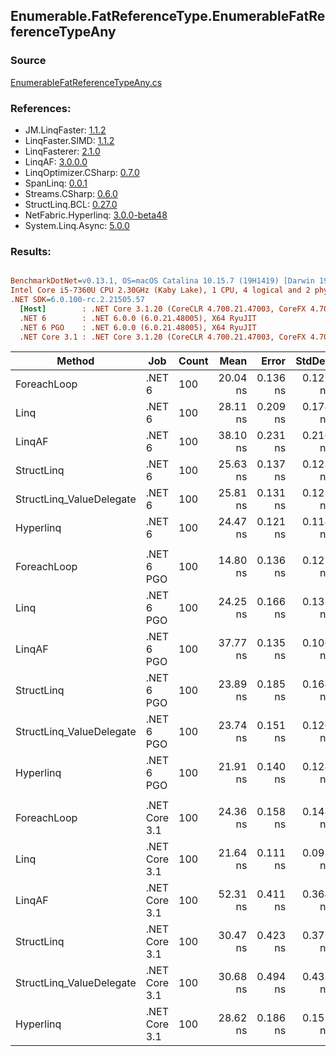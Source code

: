 ﻿## Enumerable.FatReferenceType.EnumerableFatReferenceTypeAny

### Source
[EnumerableFatReferenceTypeAny.cs](../LinqBenchmarks/Enumerable/FatReferenceType/EnumerableFatReferenceTypeAny.cs)

### References:
- JM.LinqFaster: [1.1.2](https://www.nuget.org/packages/JM.LinqFaster/1.1.2)
- LinqFaster.SIMD: [1.1.2](https://www.nuget.org/packages/LinqFaster.SIMD/1.0.3)
- LinqFasterer: [2.1.0](https://www.nuget.org/packages/LinqFasterer/2.1.0)
- LinqAF: [3.0.0.0](https://www.nuget.org/packages/LinqAF/3.0.0.0)
- LinqOptimizer.CSharp: [0.7.0](https://www.nuget.org/packages/LinqOptimizer.CSharp/0.7.0)
- SpanLinq: [0.0.1](https://www.nuget.org/packages/SpanLinq/0.0.1)
- Streams.CSharp: [0.6.0](https://www.nuget.org/packages/Streams.CSharp/0.6.0)
- StructLinq.BCL: [0.27.0](https://www.nuget.org/packages/StructLinq/0.27.0)
- NetFabric.Hyperlinq: [3.0.0-beta48](https://www.nuget.org/packages/NetFabric.Hyperlinq/3.0.0-beta48)
- System.Linq.Async: [5.0.0](https://www.nuget.org/packages/System.Linq.Async/5.0.0)

### Results:
``` ini

BenchmarkDotNet=v0.13.1, OS=macOS Catalina 10.15.7 (19H1419) [Darwin 19.6.0]
Intel Core i5-7360U CPU 2.30GHz (Kaby Lake), 1 CPU, 4 logical and 2 physical cores
.NET SDK=6.0.100-rc.2.21505.57
  [Host]        : .NET Core 3.1.20 (CoreCLR 4.700.21.47003, CoreFX 4.700.21.47101), X64 RyuJIT
  .NET 6        : .NET 6.0.0 (6.0.21.48005), X64 RyuJIT
  .NET 6 PGO    : .NET 6.0.0 (6.0.21.48005), X64 RyuJIT
  .NET Core 3.1 : .NET Core 3.1.20 (CoreCLR 4.700.21.47003, CoreFX 4.700.21.47101), X64 RyuJIT


```
|                   Method |           Job |  Count |     Mean |    Error |   StdDev |        Ratio | RatioSD |  Gen 0 | Allocated |
|------------------------- |-------------- |------- |---------:|---------:|---------:|-------------:|--------:|-------:|----------:|
|              ForeachLoop |        .NET 6 |    100 | 20.04 ns | 0.136 ns | 0.121 ns |     baseline |         | 0.0229 |      48 B |
|                     Linq |        .NET 6 |    100 | 28.11 ns | 0.209 ns | 0.174 ns | 1.40x slower |   0.01x | 0.0229 |      48 B |
|                   LinqAF |        .NET 6 |    100 | 38.10 ns | 0.231 ns | 0.216 ns | 1.90x slower |   0.02x | 0.0229 |      48 B |
|               StructLinq |        .NET 6 |    100 | 25.63 ns | 0.137 ns | 0.128 ns | 1.28x slower |   0.01x | 0.0344 |      72 B |
| StructLinq_ValueDelegate |        .NET 6 |    100 | 25.81 ns | 0.131 ns | 0.123 ns | 1.29x slower |   0.01x | 0.0344 |      72 B |
|                Hyperlinq |        .NET 6 |    100 | 24.47 ns | 0.121 ns | 0.114 ns | 1.22x slower |   0.01x | 0.0229 |      48 B |
|                          |               |        |          |          |          |              |         |        |           |
|              ForeachLoop |    .NET 6 PGO |    100 | 14.80 ns | 0.136 ns | 0.127 ns |     baseline |         | 0.0229 |      48 B |
|                     Linq |    .NET 6 PGO |    100 | 24.25 ns | 0.166 ns | 0.138 ns | 1.64x slower |   0.01x | 0.0229 |      48 B |
|                   LinqAF |    .NET 6 PGO |    100 | 37.77 ns | 0.135 ns | 0.106 ns | 2.55x slower |   0.02x | 0.0229 |      48 B |
|               StructLinq |    .NET 6 PGO |    100 | 23.89 ns | 0.185 ns | 0.164 ns | 1.62x slower |   0.02x | 0.0344 |      72 B |
| StructLinq_ValueDelegate |    .NET 6 PGO |    100 | 23.74 ns | 0.151 ns | 0.126 ns | 1.60x slower |   0.02x | 0.0344 |      72 B |
|                Hyperlinq |    .NET 6 PGO |    100 | 21.91 ns | 0.140 ns | 0.124 ns | 1.48x slower |   0.01x | 0.0229 |      48 B |
|                          |               |        |          |          |          |              |         |        |           |
|              ForeachLoop | .NET Core 3.1 |    100 | 24.36 ns | 0.158 ns | 0.148 ns |     baseline |         | 0.0229 |      48 B |
|                     Linq | .NET Core 3.1 |    100 | 21.64 ns | 0.111 ns | 0.098 ns | 1.13x faster |   0.01x | 0.0229 |      48 B |
|                   LinqAF | .NET Core 3.1 |    100 | 52.31 ns | 0.411 ns | 0.364 ns | 2.15x slower |   0.02x | 0.0229 |      48 B |
|               StructLinq | .NET Core 3.1 |    100 | 30.47 ns | 0.423 ns | 0.375 ns | 1.25x slower |   0.02x | 0.0344 |      72 B |
| StructLinq_ValueDelegate | .NET Core 3.1 |    100 | 30.68 ns | 0.494 ns | 0.438 ns | 1.26x slower |   0.02x | 0.0344 |      72 B |
|                Hyperlinq | .NET Core 3.1 |    100 | 28.62 ns | 0.186 ns | 0.155 ns | 1.17x slower |   0.01x | 0.0229 |      48 B |
